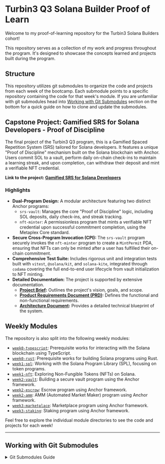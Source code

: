 # Turbin3 Q3 Solana Builder Proof of Learn

Welcome to my proof-of-learning repository for the Turbin3 Solana Builders
cohort!

This repository serves as a collection of my work and progress throughout the
program. It's designed to showcase the concepts learned and projects built
during the program.

## Structure

This repository utilizes git submodules to organize the code and projects from
each week of the bootcamp. Each submodule points to a specific repository
containing the code for that week's module. If you are unfamiliar with git
submodules head into [Working with Git Submodules](#working-with-git-submodules)
section on the bottom for a quick guide on how to clone and update the
submodules.

## Capstone Project: Gamified SRS for Solana Developers - Proof of Discipline

The final project of the Turbin3 Q3 program, this is a Gamified Spaced
Repetition System (SRS) tailored for Solana developers. It features a unique
"Proof of Discipline" mechanism built on the Solana blockchain with Anchor.
Users commit SOL to a vault, perform daily on-chain check-ins to maintain a
learning streak, and upon completion, can withdraw their deposit and mint a
verifiable NFT credential.

**Link to the project: [Gamified SRS for Solana Developers](./capstone)**

### Highlights

- **Dual-Program Design:** A modular architecture featuring two distinct Anchor
  programs:
  - `srs-vault`: Manages the core "Proof of Discipline" logic, including SOL
    deposits, daily check-ins, and streak tracking.
  - `nft-minter`: A permissionless program that mints a verifiable NFT
    credential upon successful commitment completion, using the Metaplex Core
    standard.
- **Secure Cross-Program Invocation (CPI):** The `srs-vault` program securely
  invokes the `nft-minter` program to create a `MintPermit` PDA, ensuring that
  NFTs can only be minted after a user has fulfilled their on-chain commitment.
- **Comprehensive Test Suite:** Includes rigorous unit and integration tests
  built with `vitest`, `@solana/kit`, and `solana-kite`, integrated through
  `codama` covering the full end-to-end user lifecycle from vault initialization
  to NFT minting.
- **Detailed Documentation:** The project is supported by extensive
  documentation.
  - **[Project Brief](./capstone/docs/brief.md):** Outlines the project's
    vision, goals, and scope.
  - **[Product Requirements Document (PRD)](./capstone/docs/prd.md):** Defines
    the functional and non-functional requirements.
  - **[Architecture Document](./capstone/docs/architecture.md):** Provides a
    detailed technical blueprint of the system.

## Weekly Modules

The repository is also split into the following weekly modules:

- [`week0-typescript`](./week0-typescript): Prerequisite works for interacting
  with the Solana blockchain using TypeScript.
- [`week0-rust`](./week0-rust): Prerequisite works for building Solana programs
  using Rust.
- [`week1-spl`](./week1-spl): Working with the Solana Program Library (SPL),
  focusing on token programs.
- [`week1-nft`](./week1-nft): Exploring Non-Fungible Tokens (NFTs) on Solana.
- [`week2-vault`](./week2-vault): Building a secure vault program using the
  Anchor framework.
- [`week2-escrow`](./week2-escrow): Escrow program using Anchor framework.
- [`week2-amm`](./week2-amm): AMM (Automated Market Maker) program using Anchor
  framework.
- [`week3-marketplace`](./week3-marketplace): Marketplace program using Anchor
  framework.
- [`week3-staking`](./week3-staking): Staking program using Anchor framework.

Feel free to explore the individual module directories to see the code and
projects for each week!

---

## Working with Git Submodules

<details>
<summary>Git Submodules Guide</summary>

This repository uses git submodules to manage the code for each week of the
bootcamp. If you're new to git submodules, here's a quick guide on how to work
with them:

### Cloning the Repository (First Time)

When you clone this repository for the first time, the submodules are not
automatically initialized or updated. You need to do this separately:

1. **Clone the main repository:**

   ```bash
   git clone git@github.com:solana-turbin3/Q3_25_Builder_IndraLukmana.git
   ```

2. **Initialize and update submodules:** Navigate into the cloned directory:

   ```bash
   cd <repository_directory>
   ```

   Then, run the following command to initialize and update all submodules:

   ```bash
   git submodule update --init --recursive
   ```

   - `--init`: Initializes the submodule, registering the submodule's path and
     URL in the main repository's `.git/config`.
   - `--recursive`: Updates nested submodules as well, ensuring you get the
     correct versions of all dependencies.

### Updating the Local Repository and Submodules

To pull the latest changes from the main repository and update all submodules to
the versions specified by the main repository:

1. **Pull changes in the main repository:**

   ```bash
   git pull origin main
   ```

2. **Update submodules:** After pulling the main repository changes, update the
   submodules to match the commit specified in the main repository:

   ```bash
   git submodule update --recursive
   ```

   This command fetches the latest commits for each submodule and updates them
   to the commit recorded in the main repository.

### Handling Submodule Updates

If you make changes _within_ a submodule (e.g., inside one of the weekly code
directories) and push those changes to the submodule's remote repository, you
need to update the main repository to point to the new commit of that submodule:

1. **Navigate into the submodule directory:**

   ```bash
   cd path/to/submodule
   ```

2. **Make your changes, commit, and push in the submodule:**

   ```bash
   # Make changes...
   git add .
   git commit -m "Your commit message"
   git push origin main # Or the appropriate branch
   ```

3. **Navigate back to the main repository's root directory:**

   ```bash
   cd ../../ # Adjust path based on your location
   ```

4. **Commit the submodule update in the main repository:** The main repository
   now sees that the submodule's working directory is at a different commit than
   what is recorded. You need to commit this change in the main repository:

   ```bash
   git add path/to/submodule
   git commit -m "Update submodule path/to/submodule to latest commit"
   ```

5. **Push the main repository changes:**

   ```bash
   git push origin main # Or the appropriate branch
   ```

   This pushes the change in the main repository that updates the reference to
   the submodule's commit.

</details>
